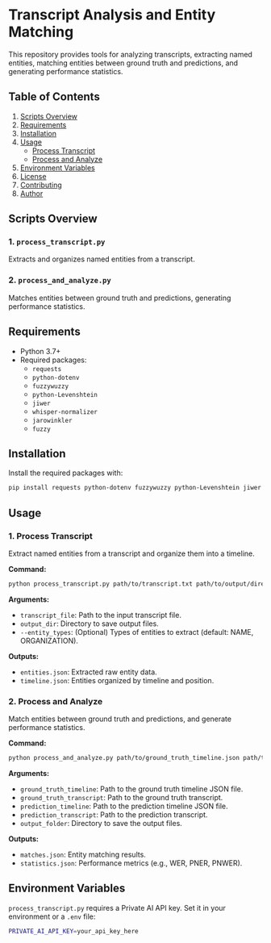 # Transcript Analysis and Entity Matching

This repository provides tools for analyzing transcripts, extracting named entities, matching entities between ground truth and predictions, and generating performance statistics.

## Table of Contents
1. [Scripts Overview](#scripts-overview)
2. [Requirements](#requirements)
3. [Installation](#installation)
4. [Usage](#usage)
   - [Process Transcript](#1-process-transcript)
   - [Process and Analyze](#2-process-and-analyze)
5. [Environment Variables](#environment-variables)
6. [License](#license)
7. [Contributing](#contributing)
8. [Author](#author)

## Scripts Overview

### 1. `process_transcript.py`
Extracts and organizes named entities from a transcript.

### 2. `process_and_analyze.py`
Matches entities between ground truth and predictions, generating performance statistics.

## Requirements
- Python 3.7+
- Required packages:
  - `requests`
  - `python-dotenv`
  - `fuzzywuzzy`
  - `python-Levenshtein`
  - `jiwer`
  - `whisper-normalizer`
  - `jarowinkler`
  - `fuzzy`

## Installation
Install the required packages with:
```bash
pip install requests python-dotenv fuzzywuzzy python-Levenshtein jiwer whisper-normalizer jarowinkler fuzzy
```

## Usage

### 1. Process Transcript
Extract named entities from a transcript and organize them into a timeline.

**Command:**
```bash
python process_transcript.py path/to/transcript.txt path/to/output/directory --entity_types NAME ORGANIZATION
```

**Arguments:**
- `transcript_file`: Path to the input transcript file.
- `output_dir`: Directory to save output files.
- `--entity_types`: (Optional) Types of entities to extract (default: NAME, ORGANIZATION).

**Outputs:**
- `entities.json`: Extracted raw entity data.
- `timeline.json`: Entities organized by timeline and position.

### 2. Process and Analyze
Match entities between ground truth and predictions, and generate performance statistics.

**Command:**
```bash
python process_and_analyze.py path/to/ground_truth_timeline.json path/to/ground_truth_transcript.txt path/to/prediction_timeline.json path/to/prediction_transcript.txt path/to/output_folder
```

**Arguments:**
- `ground_truth_timeline`: Path to the ground truth timeline JSON file.
- `ground_truth_transcript`: Path to the ground truth transcript.
- `prediction_timeline`: Path to the prediction timeline JSON file.
- `prediction_transcript`: Path to the prediction transcript.
- `output_folder`: Directory to save the output files.

**Outputs:**
- `matches.json`: Entity matching results.
- `statistics.json`: Performance metrics (e.g., WER, PNER, PNWER).

## Environment Variables
`process_transcript.py` requires a Private AI API key. Set it in your environment or a `.env` file:

```bash
PRIVATE_AI_API_KEY=your_api_key_here
```
